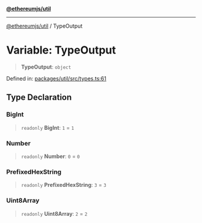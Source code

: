[**@ethereumjs/util**](../README.md)

***

[@ethereumjs/util](../README.md) / TypeOutput

# Variable: TypeOutput

> **TypeOutput**: `object`

Defined in: [packages/util/src/types.ts:61](https://github.com/ethereumjs/ethereumjs-monorepo/blob/master/packages/util/src/types.ts#L61)

## Type Declaration

### BigInt

> `readonly` **BigInt**: `1` = `1`

### Number

> `readonly` **Number**: `0` = `0`

### PrefixedHexString

> `readonly` **PrefixedHexString**: `3` = `3`

### Uint8Array

> `readonly` **Uint8Array**: `2` = `2`
